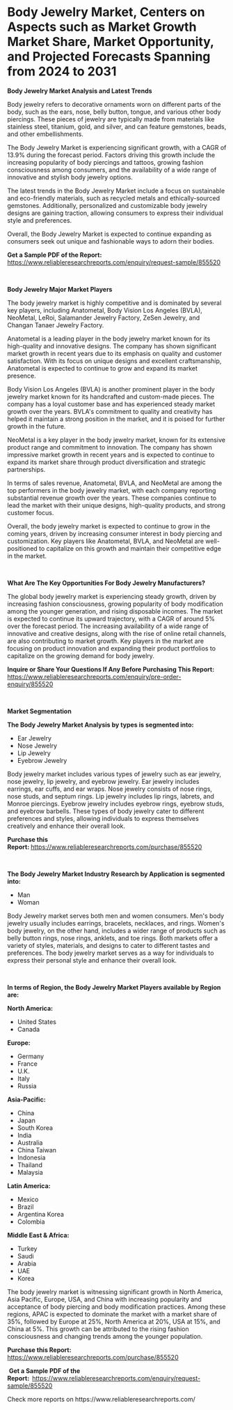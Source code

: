 <p><h1>Body Jewelry Market, Centers on Aspects such as Market Growth Market Share, Market Opportunity, and Projected Forecasts Spanning from 2024 to 2031</h1></p><p><strong>Body Jewelry Market Analysis and Latest Trends</strong></p>
<p><p>Body jewelry refers to decorative ornaments worn on different parts of the body, such as the ears, nose, belly button, tongue, and various other body piercings. These pieces of jewelry are typically made from materials like stainless steel, titanium, gold, and silver, and can feature gemstones, beads, and other embellishments.</p><p>The Body Jewelry Market is experiencing significant growth, with a CAGR of 13.9% during the forecast period. Factors driving this growth include the increasing popularity of body piercings and tattoos, growing fashion consciousness among consumers, and the availability of a wide range of innovative and stylish body jewelry options.</p><p>The latest trends in the Body Jewelry Market include a focus on sustainable and eco-friendly materials, such as recycled metals and ethically-sourced gemstones. Additionally, personalized and customizable body jewelry designs are gaining traction, allowing consumers to express their individual style and preferences.</p><p>Overall, the Body Jewelry Market is expected to continue expanding as consumers seek out unique and fashionable ways to adorn their bodies.</p></p>
<p><strong>Get a Sample PDF of the Report:&nbsp;</strong> <a href="https://www.reliableresearchreports.com/enquiry/request-sample/855520">https://www.reliableresearchreports.com/enquiry/request-sample/855520</a></p>
<p>&nbsp;</p>
<p><strong>Body Jewelry Major Market Players</strong></p>
<p><p>The body jewelry market is highly competitive and is dominated by several key players, including Anatometal, Body Vision Los Angeles (BVLA), NeoMetal, LeRoi, Salamander Jewelry Factory, ZeSen Jewelry, and Changan Tanaer Jewelry Factory.</p><p>Anatometal is a leading player in the body jewelry market known for its high-quality and innovative designs. The company has shown significant market growth in recent years due to its emphasis on quality and customer satisfaction. With its focus on unique designs and excellent craftsmanship, Anatometal is expected to continue to grow and expand its market presence.</p><p>Body Vision Los Angeles (BVLA) is another prominent player in the body jewelry market known for its handcrafted and custom-made pieces. The company has a loyal customer base and has experienced steady market growth over the years. BVLA's commitment to quality and creativity has helped it maintain a strong position in the market, and it is poised for further growth in the future.</p><p>NeoMetal is a key player in the body jewelry market, known for its extensive product range and commitment to innovation. The company has shown impressive market growth in recent years and is expected to continue to expand its market share through product diversification and strategic partnerships.</p><p>In terms of sales revenue, Anatometal, BVLA, and NeoMetal are among the top performers in the body jewelry market, with each company reporting substantial revenue growth over the years. These companies continue to lead the market with their unique designs, high-quality products, and strong customer focus.</p><p>Overall, the body jewelry market is expected to continue to grow in the coming years, driven by increasing consumer interest in body piercing and customization. Key players like Anatometal, BVLA, and NeoMetal are well-positioned to capitalize on this growth and maintain their competitive edge in the market.</p></p>
<p>&nbsp;</p>
<p><strong>What Are The Key Opportunities For Body Jewelry Manufacturers?</strong></p>
<p><p>The global body jewelry market is experiencing steady growth, driven by increasing fashion consciousness, growing popularity of body modification among the younger generation, and rising disposable incomes. The market is expected to continue its upward trajectory, with a CAGR of around 5% over the forecast period. The increasing availability of a wide range of innovative and creative designs, along with the rise of online retail channels, are also contributing to market growth. Key players in the market are focusing on product innovation and expanding their product portfolios to capitalize on the growing demand for body jewelry.</p></p>
<p><strong>Inquire or Share Your Questions If Any Before Purchasing This Report:</strong> <a href="https://www.reliableresearchreports.com/enquiry/pre-order-enquiry/855520">https://www.reliableresearchreports.com/enquiry/pre-order-enquiry/855520</a></p>
<p>&nbsp;</p>
<p><strong>Market Segmentation</strong></p>
<p><strong>The Body Jewelry Market Analysis by types is segmented into:</strong></p>
<p><ul><li>Ear Jewelry</li><li>Nose Jewelry</li><li>Lip Jewelry</li><li>Eyebrow Jewelry</li></ul></p>
<p><p>Body jewelry market includes various types of jewelry such as ear jewelry, nose jewelry, lip jewelry, and eyebrow jewelry. Ear jewelry includes earrings, ear cuffs, and ear wraps. Nose jewelry consists of nose rings, nose studs, and septum rings. Lip jewelry includes lip rings, labrets, and Monroe piercings. Eyebrow jewelry includes eyebrow rings, eyebrow studs, and eyebrow barbells. These types of body jewelry cater to different preferences and styles, allowing individuals to express themselves creatively and enhance their overall look.</p></p>
<p><strong>Purchase this Report:&nbsp;</strong><a href="https://www.reliableresearchreports.com/purchase/855520">https://www.reliableresearchreports.com/purchase/855520</a></p>
<p>&nbsp;</p>
<p><strong>The Body Jewelry Market Industry Research by Application is segmented into:</strong></p>
<p><ul><li>Man</li><li>Woman</li></ul></p>
<p><p>Body Jewelry market serves both men and women consumers. Men's body jewelry usually includes earrings, bracelets, necklaces, and rings. Women's body jewelry, on the other hand, includes a wider range of products such as belly button rings, nose rings, anklets, and toe rings. Both markets offer a variety of styles, materials, and designs to cater to different tastes and preferences. The body jewelry market serves as a way for individuals to express their personal style and enhance their overall look.</p></p>
<p>&nbsp;</p>
<p><strong>In terms of Region, the Body Jewelry Market Players available by Region are:</strong></p>
<p>
    <p> <strong> North America: </strong>
        <ul>
            <li>United States</li>
            <li>Canada</li>
        </ul>
        </p> 
    <p> <strong> Europe: </strong>
        <ul>
            <li>Germany</li>
            <li>France</li>
            <li>U.K.</li>
            <li>Italy</li>
            <li>Russia</li>
        </ul>
        </p> 
    <p> <strong> Asia-Pacific: </strong>
        <ul>
            <li>China</li>
            <li>Japan</li>
            <li>South Korea</li>
            <li>India</li>
            <li>Australia</li>
            <li>China Taiwan</li>
            <li>Indonesia</li>
            <li>Thailand</li>
            <li>Malaysia</li>
        </ul>
        </p> 
    <p> <strong> Latin America: </strong>
        <ul>
            <li>Mexico</li>
            <li>Brazil</li>
            <li>Argentina Korea</li>
            <li>Colombia</li>
        </ul>
        </p> 
    <p> <strong> Middle East & Africa: </strong>
        <ul>
            <li>Turkey</li>
            <li>Saudi</li>
            <li>Arabia</li>
            <li>UAE</li>
            <li>Korea</li>
        </ul>
    </p>
    </p>
<p><p>The body jewelry market is witnessing significant growth in North America, Asia Pacific, Europe, USA, and China with increasing popularity and acceptance of body piercing and body modification practices. Among these regions, APAC is expected to dominate the market with a market share of 35%, followed by Europe at 25%, North America at 20%, USA at 15%, and China at 5%. This growth can be attributed to the rising fashion consciousness and changing trends among the younger population.</p></p>
<p><strong>Purchase this Report: </strong><a href="https://www.reliableresearchreports.com/purchase/855520">https://www.reliableresearchreports.com/purchase/855520</a></p>
<p>&nbsp;<strong>Get a Sample PDF of the Report:&nbsp;&nbsp;</strong><a href="https://www.reliableresearchreports.com/enquiry/request-sample/855520">https://www.reliableresearchreports.com/enquiry/request-sample/855520</a></p>
<p><strong></strong></p>
<p>Check more reports on https://www.reliableresearchreports.com/</p>